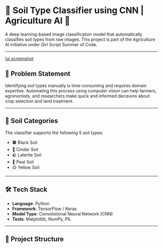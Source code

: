 # 🧠 Soil Type Classifier using CNN | Agriculture AI 🌱

A deep learning-based image classification model that automatically classifies soil types from raw images. This project is part of the Agriculture AI initiative under Girl Script Summer of Code.

---
[!ui screenshot](images/training_plot.png)
## 📌 Problem Statement

Identifying soil types manually is time-consuming and requires domain expertise. Automating this process using computer vision can help farmers, agronomists, and researchers make quick and informed decisions about crop selection and land treatment.

---

## 🧾 Soil Categories

The classifier supports the following 5 soil types:

- 🟫 Black Soil
- 🌋 Cinder Soil
- 🪨 Laterite Soil
- 🌿 Peat Soil
- 🟡 Yellow Soil

---

## 🛠️ Tech Stack

- **Language**: Python
- **Framework**: TensorFlow / Keras
- **Model Type**: Convolutional Neural Network (CNN)
- **Tools**: Matplotlib, NumPy, PIL

---

## 📂 Project Structure

